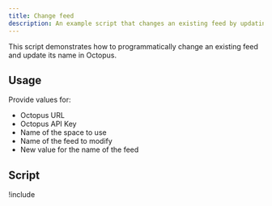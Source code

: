 ```yaml
---
title: Change feed
description: An example script that changes an existing feed by updating the feed name in Octopus using the REST API and Octopus.Client.
---
```


This script demonstrates how to programmatically change an existing feed and update its name in Octopus. 

## Usage

Provide values for:

- Octopus URL
- Octopus API Key
- Name of the space to use
- Name of the feed to modify
- New value for the name of the feed

## Script

!include <change-feed-scripts>
